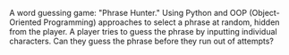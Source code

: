 A word guessing game: "Phrase Hunter." Using Python and OOP (Object-Oriented Programming) approaches to select a phrase at random, hidden from the player. A player tries to guess the phrase by inputting individual characters. Can they guess the phrase before they run out of attempts? 
